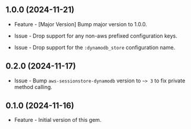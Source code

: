 1.0.0 (2024-11-21)
------------------

* Feature - [Major Version] Bump major version to 1.0.0.

* Issue - Drop support for any non-aws prefixed configuration keys.

* Issue - Drop support for the `:dynamodb_store` configuration name.

0.2.0 (2024-11-17)
------------------

* Issue - Bump `aws-sessionstore-dynamodb` version to `~> 3` to fix private method calling.

0.1.0 (2024-11-16)
------------------

* Feature - Initial version of this gem.
